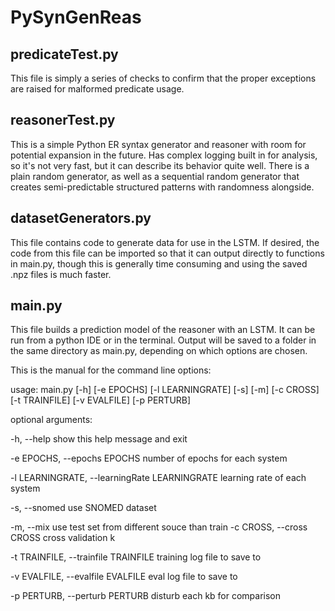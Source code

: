# PySynGenReas

## predicateTest.py

This file is simply a series of checks to confirm that the proper exceptions are raised for malformed predicate usage.

## reasonerTest.py

This is a simple Python ER syntax generator and reasoner with room for potential expansion in the future. Has complex logging built in for analysis, so it's not very fast, but it can describe its behavior quite well. There is a plain random generator, as well as a sequential random generator that creates semi-predictable structured patterns with randomness alongside.

## datasetGenerators.py

This file contains code to generate data for use in the LSTM. If desired, the code from this file can be imported so that it can output directly to functions in main.py, though this is generally time consuming and using the saved .npz files is much faster.

## main.py

This file builds a prediction model of the reasoner with an LSTM. It can be run from a python IDE or in the terminal. Output will be saved to a folder in the same directory as main.py, depending on which options are chosen.

This is the manual for the command line options:

usage: main.py [-h] [-e EPOCHS] [-l LEARNINGRATE] [-s] [-m] [-c CROSS]
               [-t TRAINFILE] [-v EVALFILE] [-p PERTURB]

optional arguments:

  -h, --help            show this help message and exit
  
  -e EPOCHS, --epochs EPOCHS
                        number of epochs for each system
                        
  -l LEARNINGRATE, --learningRate LEARNINGRATE
                        learning rate of each system
                        
  -s, --snomed          use SNOMED dataset
  
  -m, --mix             use test set from different souce than train
  -c CROSS, --cross CROSS
                        cross validation k
                        
  -t TRAINFILE, --trainfile TRAINFILE
                        training log file to save to
                        
  -v EVALFILE, --evalfile EVALFILE
                        eval log file to save to
                        
  -p PERTURB, --perturb PERTURB
                        disturb each kb for comparison


